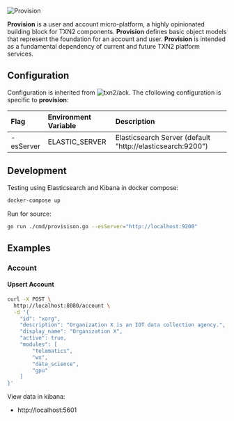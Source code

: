 ![Provision](https://raw.githubusercontent.com/txn2/provision/master/mast.jpg)

**Provision** is a user and account micro-platform, a highly opinionated building block for TXN2 components. **Provision** defines basic object models that represent the foundation for an account and user. **Provision** is intended as a fundamental dependency of current and future TXN2 platform services.

## Configuration

Configuration is inherited from ![txn2/ack](https://github.com/txn2/ack#configuration). The
cfollowing configuration is specific to **provision**:

| Flag | Environment Variable | Description  |
|:-----|:---------------------|:-------------|
| -esServer     | ELASTIC_SERVER                     | Elasticsearch Server (default "http://elasticsearch:9200") |

## Development

Testing using Elasticsearch and Kibana in docker compose:
```bash
docker-compose up
```

Run for source:
```bash
go run ./cmd/provisison.go --esServer="http://localhost:9200"
```

## Examples

### Account

#### Upsert Account

```bash
curl -X POST \
  http://localhost:8080/account \
  -d '{
	"id": "xorg",
	"description": "Organization X is an IOT data collection agency.",
	"display_name": "Organization X",
	"active": true,
    "modules": [
        "telematics",
        "wx",
        "data_science",
        "gpu"
    ]
}'
```

View data in kibana:
- http://localhost:5601